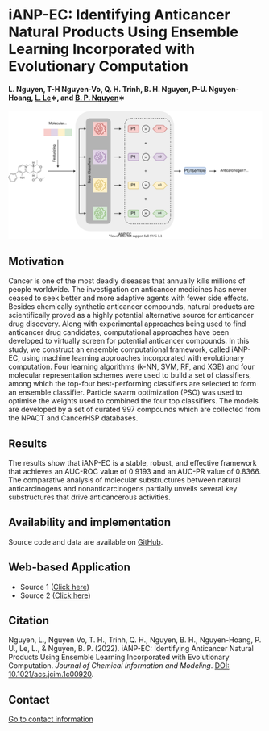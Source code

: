 # iANP-EC: Identifying Anticancer Natural Products Using Ensemble Learning Incorporated with Evolutionary Computation

#### L. Nguyen, T-H Nguyen-Vo, Q. H. Trinh, B. H. Nguyen, P-U. Nguyen-Hoang, [L. Le](http://cbc.bio.hcmiu.edu.vn/)∗, and [B. P. Nguyen](https://homepages.ecs.vuw.ac.nz/~nguyenb5/about.html)∗

![alt text](https://github.com/mldlproject/2021-iANP-EC/blob/main/iANP-EC_abs.svg)

## Motivation
Cancer is one of the most deadly diseases that annually kills millions of people worldwide. The investigation on anticancer medicines has 
never ceased to seek better and more adaptive agents with fewer side effects. Besides chemically synthetic anticancer compounds, natural products 
are scientifically proved as a highly potential alternative source for anticancer drug discovery. Along with experimental approaches being used to 
find anticancer drug candidates, computational approaches have been developed to virtually screen for potential anticancer compounds. In this study, 
we construct an ensemble computational framework, called iANP-EC, using machine learning approaches incorporated with evolutionary computation. Four 
learning algorithms (k-NN, SVM, RF, and XGB) and four molecular representation schemes were used to build a set of classifiers, among which the top-four 
best-performing classifiers are selected to form an ensemble classifier. Particle swarm optimization (PSO) was used to optimise the weights used to 
combined the four top classifiers. The models are developed by a set of curated 997 compounds which are collected from the NPACT and CancerHSP databases. 

## Results
The results show that iANP-EC is a stable, robust, and effective framework that achieves an AUC-ROC value of 0.9193 and an AUC-PR value 
of 0.8366. The comparative analysis of molecular substructures between natural anticarcinogens and nonanticarcinogens partially unveils 
several key substructures that drive anticancerous activities. 

## Availability and implementation
Source code and data are available on [GitHub](https://github.com/mldlproject/2021-iANP-EC).

## Web-based Application
- Source 1 ([Click here](http://14.177.208.167:8002/))
- Source 2 ([Click here](http://124.197.54.240:8002/))

## Citation
Nguyen, L., Nguyen Vo, T. H., Trinh, Q. H., Nguyen, B. H., Nguyen-Hoang, P. U., Le, L., & Nguyen, B. P. (2022). iANP-EC: Identifying Anticancer Natural Products Using Ensemble Learning Incorporated with Evolutionary Computation. *Journal of Chemical Information and Modeling*. [DOI: 10.1021/acs.jcim.1c00920](https://pubs.acs.org/doi/10.1021/acs.jcim.1c00920).

## Contact 
[Go to contact information](https://homepages.ecs.vuw.ac.nz/~nguyenb5/contact.html)
